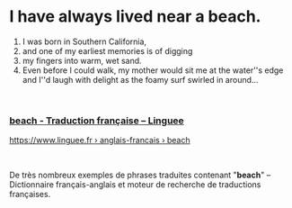 # I have always lived near a beach. 

1. I was born in Southern California, 
2. and one of my earliest memories is of digging 
3. my fingers into warm, wet sand.
4.  Even before I could walk, my mother would sit me at the water''s edge and I''d laugh with delight as the foamy surf swirled in around...

<!-- -->

<br>

### [beach - Traduction française – Linguee](<https://www.linguee.fr/anglais-francais/traduction/beach.html>)

[https://www.linguee.fr › anglais-francais › beach](<https://www.linguee.fr/anglais-francais/traduction/beach.html>)

<br>

De très nombreux exemples de phrases traduites contenant "**beach**" – Dictionnaire français-anglais et moteur de recherche de traductions françaises.

